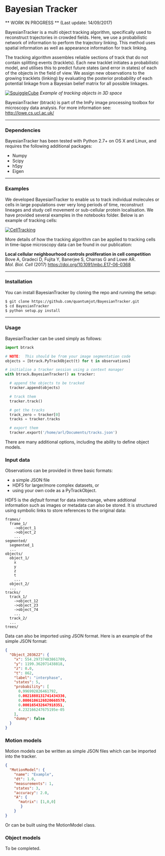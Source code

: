 # Bayesian Tracker

** WORK IN PROGRESS ** (Last update: 14/09/2017)


BayesianTracker is a multi object tracking algorithm, specifically used to
reconstruct trajectories in crowded fields. Here, we use a probabilistic network
of information to perform the trajectory linking. This method uses spatial
information as well as appearance information for track linking.

The tracking algorithm assembles reliable sections of track that do not
contain splitting events (tracklets). Each new tracklet initiates a
probabilistic model, and utilises this to predict future states (and error in
states) of each of the objects in the field of view.  We assign new observations
to the growing tracklets (linking) by evaluating the posterior probability of
each potential linkage from a Bayesian belief matrix for all possible linkages.

[![SquiggleCube](http://lowe.cs.ucl.ac.uk/images/tracks.png)]()
*Example of tracking objects in 3D space*

BayesianTracker (btrack) is part of the ImPy image processing toolbox for
microscopy data analysis. For more information see: http://lowe.cs.ucl.ac.uk/

---

### Dependencies

BayesianTracker has been tested with Python 2.7+ on OS X and Linux, and requires
the following additional packages:

+ Numpy
+ Scipy
+ h5py
+ Eigen

---

### Examples

We developed BayesianTracker to enable us to track individual molecules or
cells in large populations over very long periods of time, reconstruct lineages
and study cell movement or sub-cellular protein localisation. We have provided
several examples in the notebooks folder.  Below is an example of tracking
cells:

[![CellTracking](http://lowe.cs.ucl.ac.uk/images/youtube.png)](https://youtu.be/dsjUnRwu33k)

More details of how the tracking algorithm can be applied to tracking cells in
time-lapse microscopy data can be found in our publication:

**Local cellular neighbourhood controls proliferation in cell competition**  
Bove A, Gradeci D, Fujita Y, Banerjee S, Charras G and Lowe AR.  
*Mol. Biol. Cell* (2017) <https://doi.org/10.1091/mbc.E17-06-0368>

---

### Installation

You can install BayesianTracker by cloning the repo and running the setup:
```sh
$ git clone https://github.com/quantumjot/BayesianTracker.git
$ cd BayesianTracker
$ python setup.py install
```

---

### Usage

BayesianTracker can be used simply as follows:

```python
import btrack

# NOTE:  This should be from your image segmentation code
objects = [btrack.PyTrackObject(t) for t in observations]

# initialise a tracker session using a context manager
with btrack.BayesianTracker() as tracker:

  # append the objects to be tracked
  tracker.append(objects)

  # track them
  tracker.track()

  # get the tracks
  track_zero = tracker[0]
  tracks = tracker.tracks

  # export them
  tracker.export('/home/arl/Documents/tracks.json')
```

There are many additional options, including the ability to define object models.

### Input data
Observations can be provided in three basic formats:
+ a simple JSON file
+ HDF5 for larger/more complex datasets, or
+ using your own code as a PyTrackObject.

HDF5 is the *default* format for data interchange, where addtional information
such as images or metadata can also be stored.  It is structured using symbolic
links to store references to the original data:

```HDF5
frames/
  frame_1/
    ->object_1
    ->object_2
    ...
segmented/
  segmented_1
  ...
objects/
  object_1/
    x
    y
    z
    t
    ...
  object_2/
  ...
tracks/
  track_1/
    ->object_12
    ->object_23
    ->object_74
    ...
  track_2/
  ...
trees/
```

Data can also be imported using JSON format. Here is an example of the simple JSON format:
```json
{
  "Object_203622": {
    "x": 554.29737483861709,
    "y": 1199.362071438818,
    "z": 0.0,
    "t": 862,
    "label": "interphase",
    "states": 5,
    "probability": [
      0.996992826461792,
      0.0021888131741434336,
      0.0006106126820668578,
      0.000165432647918351,
      4.232166247675195e-05
    ],
    "dummy": false
  }
}
```

### Motion models
Motion models can be written as simple JSON files which can be imported into the tracker.

```json
{
  "MotionModel": {
    "name": "Example",
    "dt": 1.0,
    "measurements": 1,
    "states": 3,
    "accuracy": 2.0,
    "A": {
      "matrix": [1,0,0]
       }
    }
}
```

Or can be built using the MotionModel class.



### Object models
To be completed.
